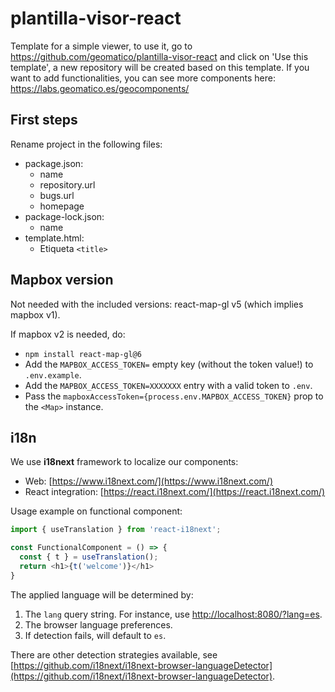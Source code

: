 # plantilla-visor-react

Template for a simple viewer, to use it, go to https://github.com/geomatico/plantilla-visor-react and click on 'Use this template', a new repository will be created based on this template.
If you want to add functionalities, you can see more components here: https://labs.geomatico.es/geocomponents/

## First steps

Rename project in the following files:

- package.json:
    - name
    - repository.url
    - bugs.url
    - homepage
- package-lock.json:
    - name
- template.html:
    - Etiqueta `<title>`

## Mapbox version

Not needed with the included versions: react-map-gl v5 (which implies mapbox v1).

If mapbox v2 is needed, do:
* `npm install react-map-gl@6`
* Add the `MAPBOX_ACCESS_TOKEN=` empty key (without the token value!) to `.env.example`.
* Add the `MAPBOX_ACCESS_TOKEN=XXXXXXX` entry with a valid token to `.env`.
* Pass the `mapboxAccessToken={process.env.MAPBOX_ACCESS_TOKEN}` prop to the `<Map>` instance.

## i18n

We use **i18next** framework to localize our components:

- Web: [https://www.i18next.com/](https://www.i18next.com/)
- React integration: [https://react.i18next.com/](https://react.i18next.com/)

Usage example on functional component:

```js
import { useTranslation } from 'react-i18next';

const FunctionalComponent = () => {
  const { t } = useTranslation();
  return <h1>{t('welcome')}</h1>
}
```

The applied language will be determined by:

1. The `lang` query string. For instance, use [http://localhost:8080/?lang=es](http://localhost:8080/?lang=es).
2. The browser language preferences.
3. If detection fails, will default to `es`.

There are other detection strategies available, see
[https://github.com/i18next/i18next-browser-languageDetector](https://github.com/i18next/i18next-browser-languageDetector).
